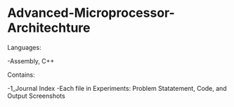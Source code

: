 # Advanced-Microprocessor-Architechture

Languages:

  -Assembly, C++
  
Contains:

  -1_Journal Index
  -Each file in Experiments: Problem Statatement, Code, and Output Screenshots
